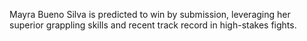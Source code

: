 Mayra Bueno Silva is predicted to win by submission, leveraging her superior grappling skills and recent track record in high-stakes fights.